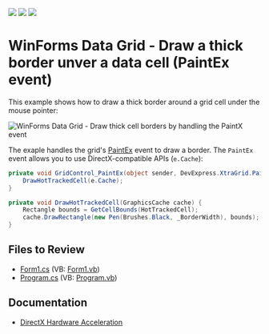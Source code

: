 <!-- default badges list -->
![](https://img.shields.io/endpoint?url=https://codecentral.devexpress.com/api/v1/VersionRange/128628198/17.2.3%2B)
[![](https://img.shields.io/badge/Open_in_DevExpress_Support_Center-FF7200?style=flat-square&logo=DevExpress&logoColor=white)](https://supportcenter.devexpress.com/ticket/details/E2732)
[![](https://img.shields.io/badge/📖_How_to_use_DevExpress_Examples-e9f6fc?style=flat-square)](https://docs.devexpress.com/GeneralInformation/403183)
<!-- default badges end -->

# WinForms Data Grid - Draw a thick border unver a data cell (PaintEx event)

This example shows how to draw a thick border around a grid cell under the mouse pointer:

![WinForms Data Grid - Draw thick cell borders by handling the PaintX event](https://raw.githubusercontent.com/DevExpress-Examples/how-to-draw-thick-cell-borders-by-handling-the-paint-event-e2732/17.2.3%2B/media/winforms-grid-paintx.gif)

The exaple handles the grid's [PaintEx](docs.devexpress.com/WindowsForms/DevExpress.XtraGrid.GridControl.PaintEx) event to draw a border. The `PaintEx` event allows you to use DirectX-compatible APIs (`e.Cache`):

```csharp
private void GridControl_PaintEx(object sender, DevExpress.XtraGrid.PaintExEventArgs e) {
    DrawHotTrackedCell(e.Cache);
}

private void DrawHotTrackedCell(GraphicsCache cache) {
    Rectangle bounds = GetCellBounds(HotTrackedCell);
    cache.DrawRectangle(new Pen(Brushes.Black, _BorderWidth), bounds);
}
```


## Files to Review

* [Form1.cs](./CS/Form1.cs) (VB: [Form1.vb](./VB/Form1.vb))
* [Program.cs](./CS/Program.cs) (VB: [Program.vb](./VB/Program.vb))


## Documentation

* [DirectX Hardware Acceleration](https://docs.devexpress.com/WindowsForms/119441/common-features/graphics-performance-and-high-dpi/directx-hardware-acceleration)

